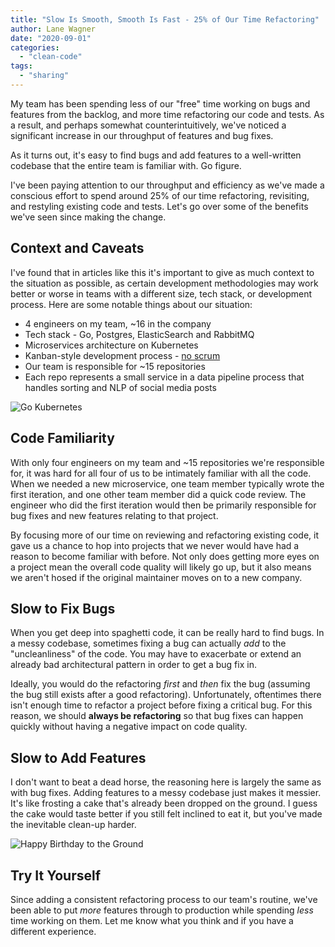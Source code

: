```yaml
---
title: "Slow Is Smooth, Smooth Is Fast - 25% of Our Time Refactoring"
author: Lane Wagner
date: "2020-09-01"
categories: 
  - "clean-code"
tags: 
  - "sharing"
---
```


My team has been spending less of our "free" time working on bugs and features from the backlog, and more time refactoring our code and tests. As a result, and perhaps somewhat counterintuitively, we've noticed a significant increase in our throughput of features and bug fixes.

As it turns out, it's easy to find bugs and add features to a well-written codebase that the entire team is familiar with. Go figure.

I've been paying attention to our throughput and efficiency as we've made a conscious effort to spend around 25% of our time refactoring, revisiting, and restyling existing code and tests. Let's go over some of the benefits we've seen since making the change.

## Context and Caveats

I've found that in articles like this it's important to give as much context to the situation as possible, as certain development methodologies may work better or worse in teams with a different size, tech stack, or development process. Here are some notable things about our situation:

- 4 engineers on my team, ~16 in the company
- Tech stack - Go, Postgres, ElasticSearch and RabbitMQ
- Microservices architecture on Kubernetes
- Kanban-style development process - [no scrum](https://qvault.io/misc/leave-scrum-to-rugby-i-like-getting-stuff-done/)
- Our team is responsible for ~15 repositories
- Each repo represents a small service in a data pipeline process that handles sorting and NLP of social media posts

![Go Kubernetes](/img/go_kubernetes-1024x592.png)

## Code Familiarity

With only four engineers on my team and ~15 repositories we're responsible for, it was hard for all four of us to be intimately familiar with all the code. When we needed a new microservice, one team member typically wrote the first iteration, and one other team member did a quick code review. The engineer who did the first iteration would then be primarily responsible for bug fixes and new features relating to that project.

By focusing more of our time on reviewing and refactoring existing code, it gave us a chance to hop into projects that we never would have had a reason to become familiar with before. Not only does getting more eyes on a project mean the overall code quality will likely go up, but it also means we aren't hosed if the original maintainer moves on to a new company.

## Slow to Fix Bugs

When you get deep into spaghetti code, it can be really hard to find bugs. In a messy codebase, sometimes fixing a bug can actually _add_ to the "uncleanliness" of the code. You may have to exacerbate or extend an already bad architectural pattern in order to get a bug fix in.

Ideally, you would do the refactoring _first_ and _then_ fix the bug (assuming the bug still exists after a good refactoring). Unfortunately, oftentimes there isn't enough time to refactor a project before fixing a critical bug. For this reason, we should **always be refactoring** so that bug fixes can happen quickly without having a negative impact on code quality.

## Slow to Add Features

I don't want to beat a dead horse, the reasoning here is largely the same as with bug fixes. Adding features to a messy codebase just makes it messier. It's like frosting a cake that's already been dropped on the ground. I guess the cake would taste better if you still felt inclined to eat it, but you've made the inevitable clean-up harder.

![Happy Birthday to the Ground](/img/happy_birthday_to_ground.gif)

## Try It Yourself

Since adding a consistent refactoring process to our team's routine, we've been able to put _more_ features through to production while spending _less_ time working on them. Let me know what you think and if you have a different experience.
